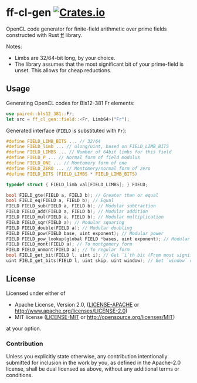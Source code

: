 # ff-cl-gen [![Crates.io](https://img.shields.io/crates/v/ff-cl-gen.svg)](https://crates.io/crates/ff-cl-gen)

OpenCL code generator for finite-field arithmetic over prime fields constructed with Rust [ff](https://github.com/filecoin-project/ff) library.

Notes:
 - Limbs are 32/64-bit long, by your choice.
 - The library assumes that the most significant bit of your prime-field is unset. This allows for cheap reductions.

## Usage

Generating OpenCL codes for Bls12-381 Fr elements:

```rust
use paired::bls12_381::Fr;
let src = ff_cl_gen::field::<Fr, Limb64>("Fr");
```

Generated interface (`FIELD` is substituted with `Fr`):

```c
#define FIELD_LIMB_BITS ... // 32/64
#define FIELD_limb ... // ulong/uint, based on FIELD_LIMB_BITS
#define FIELD_LIMBS ... // Number of 64bit limbs for this field
#define FIELD_P ... // Normal form of field modulus
#define FIELD_ONE ... // Montomery form of one
#define FIELD_ZERO ... // Montomery/normal form of zero
#define FIELD_BITS (FIELD_LIMBS * FIELD_LIMB_BITS)

typedef struct { FIELD_limb val[FIELD_LIMBS]; } FIELD;

bool FIELD_gte(FIELD a, FIELD b); // Greater than or equal
bool FIELD_eq(FIELD a, FIELD b); // Equal
FIELD FIELD_sub(FIELD a, FIELD b); // Modular subtraction
FIELD FIELD_add(FIELD a, FIELD b); // Modular addition
FIELD FIELD_mul(FIELD a, FIELD b); // Modular multiplication
FIELD FIELD_sqr(FIELD a); // Modular squaring
FIELD FIELD_double(FIELD a); // Modular doubling
FIELD FIELD_pow(FIELD base, uint exponent); // Modular power
FIELD FIELD_pow_lookup(global FIELD *bases, uint exponent); // Modular power with lookup table for bases
FIELD FIELD_mont(FIELD a); // To montgomery form
FIELD FIELD_unmont(FIELD a); // To regular form
bool FIELD_get_bit(FIELD l, uint i); // Get `i`th bit (From most significant digit)
uint FIELD_get_bits(FIELD l, uint skip, uint window); // Get `window` consecutive bits, (Starting from `skip`th bit from most significant digit)
```

## License

Licensed under either of

 * Apache License, Version 2.0, ([LICENSE-APACHE](LICENSE-APACHE) or
   http://www.apache.org/licenses/LICENSE-2.0)
 * MIT license ([LICENSE-MIT](LICENSE-MIT) or http://opensource.org/licenses/MIT)

at your option.

### Contribution

Unless you explicitly state otherwise, any contribution intentionally
submitted for inclusion in the work by you, as defined in the Apache-2.0
license, shall be dual licensed as above, without any additional terms or
conditions.
